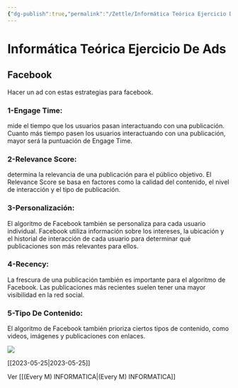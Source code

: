```yaml
---
{"dg-publish":true,"permalink":"/Zettle/Informática Teórica Ejercicio De Ads/","title":"Informática Teórica Ejercicio de Ads","tags":["ZeType/Ensayo"],"updated":"2023-09-25T12:56:49.662-05:00"}
---
```



# Informática Teórica Ejercicio De Ads

## Facebook

Hacer un ad con estas estrategias para facebook.

### 1-Engage Time:

mide el tiempo que los usuarios pasan interactuando con una publicación. Cuanto más tiempo pasen los usuarios interactuando con una publicación, mayor será la puntuación de Engage Time.

### 2-Relevance Score:

determina la relevancia de una publicación para el público objetivo. El Relevance Score se basa en factores como la calidad del contenido, el nivel de interacción y el tipo de publicación.

### 3-Personalización:

El algoritmo de Facebook también se personaliza para cada usuario individual. Facebook utiliza información sobre los intereses, la ubicación y el historial de interacción de cada usuario para determinar qué publicaciones son más relevantes para ellos.

### 4-Recency:

La frescura de una publicación también es importante para el algoritmo de Facebook. Las publicaciones más recientes suelen tener una mayor visibilidad en la red social.

### 5-Tipo De Contenido:

El algoritmo de Facebook también prioriza ciertos tipos de contenido, como videos, imágenes y publicaciones con enlaces.

![](https://i.imgur.com/Uphf8GK.png)

[[2023-05-25\|2023-05-25]]

Ver [[(Every M) INFORMATICA\|(Every M) INFORMATICA]]
